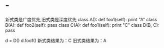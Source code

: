 # -
新式类是广度优先,旧式类是深度优先
class A():
    def foo1(self):
        print "A"
class B(A):
    def foo2(self):
        pass
class C(A):
    def foo1(self):
        print "C"
class D(B, C):
    pass
    
d = D()
d.foo1()
新式类结果为：C
旧式类结果为：A
